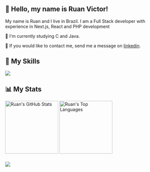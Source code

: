 ## 👋 Hello, my name is Ruan Victor!

My name is Ruan and I live in Brazil. I am a Full Stack developer with experience in Next.js, React and PHP development

🔭 I'm currently studying C and Java.

💬 If you would like to contact me, send me a message on [linkedin](https://www.linkedin.com/in/ruanv123/).

###

## 🚀 My Skills

<p align="left">
  <a href="https://skillicons.dev">
    <img src="https://skillicons.dev/icons?i=go,java,js,ts,html,css,nodejs,react,nextjs,nestjs,express,spring,postgres,docker,rabbitmq" />
  </a>
</p>

###


<h2 align="left">📊 My Stats</h2>

<div align="left">
  <img height="170em" src="https://github-readme-stats.vercel.app/api?username=Ruanv123&show_icons=true&theme=react" alt="Ruan's GitHub Stats">
  <img height="170em" src="https://github-readme-stats.vercel.app/api/top-langs/?username=Ruanv123&layout=compact&theme=react" alt="Ruan's Top Languages">
</div>

###


<div align="left">
  <img src="https://github-profile-trophy.vercel.app/?username=isaac545454&row=1&column=6&theme=react&margin-w=15&margin-h=15"/>
</div>
  

<!-- <div align="left">
  <img src="https://github-readme-activity-graph.vercel.app/graph?username=Ruanv123&radius=16&theme=react&area=true&order=5" height="300" alt="activity-graph graph"  />
</div> -->

